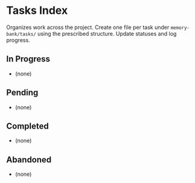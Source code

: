# Tasks Index

Organizes work across the project. Create one file per task under `memory-bank/tasks/` using the prescribed structure. Update statuses and log progress.

## In Progress
- (none)

## Pending
- (none)

## Completed
- (none)

## Abandoned
- (none)

